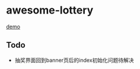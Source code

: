 # awesome-lottery

[demo](https://objectisnotdefined.github.io/demo/awesome-lottery)

## Todo
+ 抽奖界面回到banner页后的index初始化问题待解决